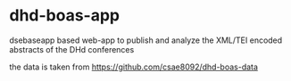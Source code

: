 # dhd-boas-app

dsebaseapp based web-app to publish and analyze the XML/TEI encoded abstracts of the DHd conferences


the data is taken from https://github.com/csae8092/dhd-boas-data
